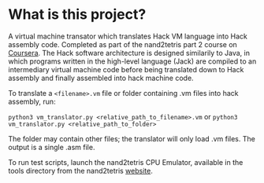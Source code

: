 # What is this project?
A virtual machine transator which translates Hack VM language into Hack assembly
code. Completed as part of the nand2tetris part 2 course on [Coursera](https://www.coursera.org/learn/nand2tetris2/home/week/1). The Hack software architecture is designed similarily 
to Java, in which programs written in the high-level language (Jack) are compiled to an
intermediary virtual machine code before being translated down to Hack assembly and finally
assembled into hack machine code.

To translate a `<filename>.vm` file or folder containing .vm files into hack assembly, run: 

`python3 vm_translator.py <relative_path_to_filename>.vm` or `python3 vm_translator.py <relative_path_to_folder>`

The folder may contain other files; the translator will only load .vm files. The output is a single .asm file.

To run test scripts, launch the nand2tetris CPU Emulator, available in the tools directory from
the nand2tetris [website](https://www.nand2tetris.org/).
